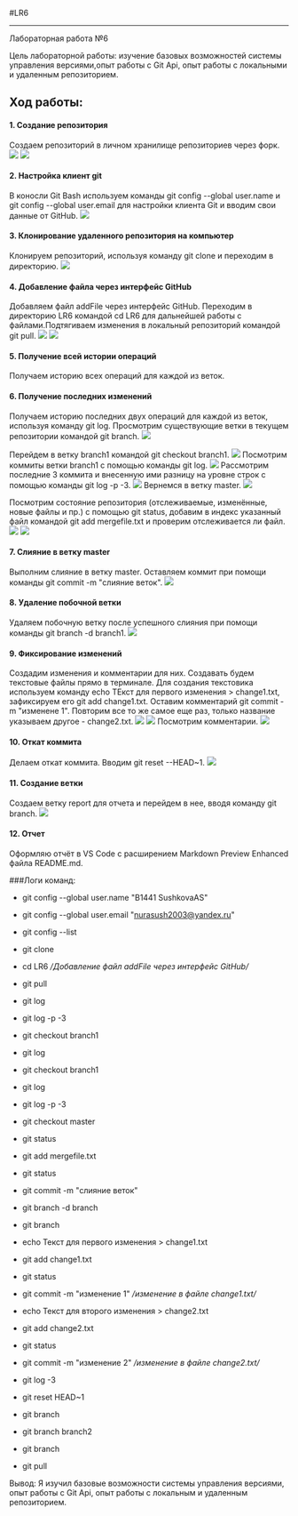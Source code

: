 #LR6
___
Лабораторная работа №6

Цель лабораторной работы: изучение базовых возможностей системы управления версиями,опыт работы с Git Api, опыт работы с локальными и удаленным репозиторием.
## Ход работы:
#### 1. Создание репозитория
Создаем репозиторий в личном хранилище репозиториев через форк.
![](https://raw.githubusercontent.com/sushanura/LR6/master/screenshots/1.jpg)
![](https://raw.githubusercontent.com/sushanura/LR6/master/screenshots/2.jpg)
#### 2. Настройка клиент git
В коносли Git Bash используем команды git config --global user.name и git config --global user.email для настройки клиента Git и вводим свои данные от GitHub.
![](https://raw.githubusercontent.com/sushanura/LR6/master/screenshots/3.jpg)
#### 3. Клонирование удаленного репозитория на компьютер
Клонируем репозиторий, используя команду git clone и переходим в директорию.
![](https://raw.githubusercontent.com/sushanura/LR6/master/screenshots/5.jpg)
#### 4. Добавление файла через интерфейс GitHub
Добавляем файл addFile через интерфейс GitHub. Переходим в директорию LR6 командой cd LR6 для дальнейшей работы с файлами.Подтягиваем изменения в локальный репозиторий командой git pull.
![](https://raw.githubusercontent.com/sushanura/LR6/master/screenshots/6.jpg)
![](https://raw.githubusercontent.com/sushanura/LR6/master/screenshots/7.jpg)
#### 5. Получение всей истории операций
Получаем историю всех операций для каждой из веток.
#### 6. Получение последних изменений
Получаем историю последних двух операций для каждой из веток, используя команду git log.
Просмотрим существующие ветки в текущем репозитории командой git branch.
![](https://raw.githubusercontent.com/sushanura/LR6/master/screenshots/8.jpg)

Перейдем в ветку branch1 командой git checkout branch1.
![](https://raw.githubusercontent.com/sushanura/LR6/master/screenshots/10.jpg)
Посмотрим коммиты ветки branch1 с помощью команды git log.
![](https://raw.githubusercontent.com/sushanura/LR6/master/screenshots/11.jpg)
Рассмотрим последние 3 коммита и внесенную ими разницу на уровне строк с помощью команды  git log -p -3.
![](https://raw.githubusercontent.com/sushanura/LR6/master/screenshots/12.1.jpg)
Вернемся в ветку master.
![](https://raw.githubusercontent.com/sushanura/LR6/master/screenshots/13.jpg)

Посмотрим состояние репозитория (отслеживаемые, изменённые, новые файлы и пр.) с помощью git status, добавим в индекс указанный файл командой git add mergefile.txt и проверим отслеживается ли файл.
![](https://raw.githubusercontent.com/sushanura/LR6/master/screenshots/14.jpg)
![](https://raw.githubusercontent.com/sushanura/LR6/master/screenshots/15.jpg)
#### 7. Слияние в ветку master
Выполним слияние в ветку master. Оставляем коммит при помощи команды git commit -m "слияние веток".
![](https://raw.githubusercontent.com/sushanura/LR6/master/screenshots/16.jpg)
#### 8. Удаление побочной ветки
Удаляем побочную ветку после успешного слияния при помощи команды git branch -d branch1.
![](https://raw.githubusercontent.com/sushanura/LR6/master/screenshots/17.jpg)
#### 9. Фиксирование изменений
Создадим изменения и комментарии для них. Создавать будем текстовые файлы прямо в терминале. Для создания текстовика используем команду echo ТЕкст для первого изменения > change1.txt, зафиксируем его git add change1.txt. Оставим комментарий git commit -m "изменене 1". Повторим все то же самое еще раз, только название указываем другое - change2.txt. 
![](https://raw.githubusercontent.com/sushanura/LR6/master/screenshots/19.jpg)
![](https://raw.githubusercontent.com/sushanura/LR6/master/screenshots/20.jpg)
Посмотрим комментарии.
![](https://raw.githubusercontent.com/sushanura/LR6/master/screenshots/21.jpg)
#### 10. Откат коммита
Делаем откат коммита. Вводим git reset --HEAD~1.
![](https://raw.githubusercontent.com/sushanura/LR6/master/screenshots/22.1.jpg)
#### 11. Создание ветки
Создаем ветку report для отчета и перейдем в нее, вводя команду git branch.
![](https://raw.githubusercontent.com/sushanura/LR6/master/screenshots/23.jpg)
#### 12. Отчет
Оформляю отчёт в VS Code с расширением Markdown Preview Enhanced файла README.md.

###Логи команд:
* git config --global user.name "В1441 SushkovaAS"
* git config --global user.email "nurasush2003@yandex.ru"
* git config --list
* git clone 
* cd LR6
_/Добавление файл addFile через интерфейс GitHub/_
* git pull
* git log
* git log -p -3
* git checkout branch1
* git log
* git checkout branch1
* git log
* git log -p -3
* git checkout master
* git status
* git add mergefile.txt
* git status
* git commit -m "слияние веток"
* git branch -d branch
* git branch

* echo Текст для первого изменения > change1.txt
* git add change1.txt
* git status
* git commit -m "изменение 1"
_/изменение в файле change1.txt/_

* echo Текст для второго изменения > change2.txt
* git add change2.txt
* git status
* git commit -m "изменение 2"
_/изменение в файле change2.txt/_

* git log -3
* git reset HEAD~1
* git branch
* git branch branch2
* git branch
* git pull

Вывод:
Я изучил базовые возможности системы управления версиями, опыт работы с Git Api, опыт работы с локальным и удаленным репозиторием.